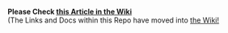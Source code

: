 **Please Check [this Article in the Wiki](../../wiki/Managing-Instances-in-the-QT-Wallet)**<br>(The Links and Docs within this Repo have moved into [the Wiki!]((../../wiki))